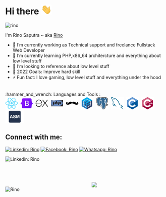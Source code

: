 # Hi there <img src="./icon/Hi.gif" height="32" />
<p align="left"> <img src="https://komarev.com/ghpvc/?username=Rino-Saputra&label=Profile%20views&color=0e75b6&style=flat" alt="rino" /> </p>

I'm Rino Saputra ~ aka <a href="https://github.com/Rino-Saputra">Rino</a>
<br>

- 🔭 I’m currently working as Technical support and freelance Fullstack Web Developer
- 🌱 I’m currently learning PHP,x86_64 architercture and everything about low level stuff
- 👯 I’m looking to reference about low level stuff
- 🥅 2022 Goals: Improve hard skill
- ⚡ Fun fact: I love gaming, low level stuff and everything under the hood

<br>
:hammer_and_wrench: Languages and Tools :
<div>
  <img src="./icon/react-original.svg" title="React" alt="c" width="40" height="40"/>&nbsp;
  <img src="./icon/bootstrap-original.svg" title="Bootrstrap" alt="c" width="40" height="40"/>&nbsp;
  <img src="./icon/express-original.svg" title="Express" alt="c" width="40" height="40"/>&nbsp;
  <img src="./icon/php-original.svg" title="Php" alt="c" width="40" height="40"/>&nbsp;
  <img src="./icon/handlebars-original.svg" title="Handlebar Js" alt="c" width="40" height="40"/>&nbsp;
  <img src="./icon/sequelize-original.svg" title="Sequelize" alt="c" width="40" height="40"/>&nbsp;
  <img src="./icon/postgresql-original.svg" title="Postgre" alt="c" width="40" height="40"/>&nbsp;
  <img src="./icon/mysql-original.svg" title="Mysql" alt="c" width="40" height="40"/>&nbsp;
  <img src="./icon/c-original.svg" title="C" alt="c" width="40" height="40"/>&nbsp;
  <img src="./icon/cplusplus-original.svg" title="C++" alt="c" width="40" height="40"/>&nbsp;
  <img src="./icon/asm.png" title="asm x86" alt="Nasm" width="60" height="40"/>&nbsp;
</div>

## Connect with me:
<!-- [![Top Langs](https://github-readme-stats.vercel.app/api/top-langs/?username=Rino-Saputra)](https://github.com/Rino-Saputra/rino-Saputra) -->
[![Linkedin: Rino](https://img.shields.io/badge/-Rino%20Saputra-blue?style=flat&logo=Linkedin&logoColor=white)](https://www.linkedin.com/in/rino-saputra-3b8402235/)
[![Facebook: Rino](https://img.shields.io/badge/-Rino-DD2A7D?style=flat&logo=Instagram&logoColor=white)](https://www.facebook.com/profile.php?id=100014030110091&_rdc=1&_rdr)
[![Whatsapp: Rino](https://img.shields.io/badge/+6283110714321-25D366?style=flat&logo=Whatsapp&logoColor=white)](https://wa.me/+6283110714321)


<!-- [![GitHub followers](https://img.shields.io/github/followers/Pentorch?label=Follow&style=social)](https://github.com/Pentorch/) -->

![Linkedin: Rino](https://img.shields.io/badge/-ReactJs-61DAFB?logo=react&logoColor=white&link=)

<br>
<br>
<br>

<img align='right' src="https://media.giphy.com/media/QssGEmpkyEOhBCb7e1/giphy.gif?cid=ecf05e47c19133vx7wb7boyeeipf0op5lwjbvs9fk9i8fuqe&rid=giphy.gif&ct=s" width="230"> 
<p> <img src="https://github-readme-stats.vercel.app/api?username=Rino-Saputra&show_icons=true&theme=nord" alt="Rino" />

